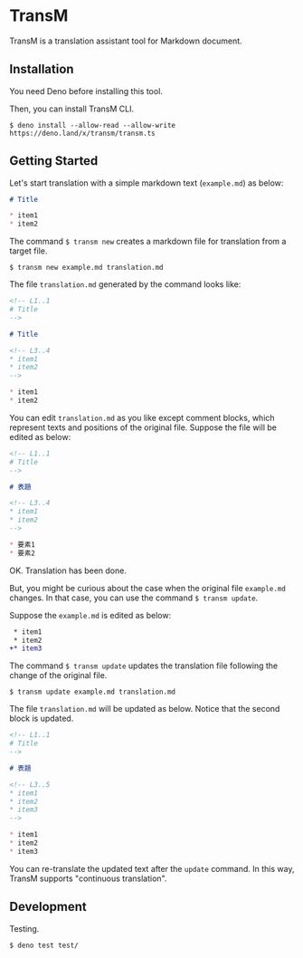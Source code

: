 # TransM

TransM is a translation assistant tool for Markdown document.

## Installation

You need Deno before installing this tool.

Then, you can install TransM CLI.

```
$ deno install --allow-read --allow-write https://deno.land/x/transm/transm.ts
```

## Getting Started

Let's start translation with a simple markdown text (`example.md`) as below:

```markdown
# Title

* item1
* item2
```

The command `$ transm new` creates a markdown file for translation from a target file.

```
$ transm new example.md translation.md
```

The file `translation.md` generated by the command looks like:

```markdown
<!-- L1..1
# Title
-->

# Title

<!-- L3..4
* item1
* item2
-->

* item1
* item2
```

You can edit `translation.md` as you like except comment blocks, which represent texts and positions of the original file. Suppose the file will be edited as below:

```markdown
<!-- L1..1
# Title
-->

# 表題

<!-- L3..4
* item1
* item2
-->

* 要素1
* 要素2
```

OK. Translation has been done.

But, you might be curious about the case when the original file `example.md` changes. In that case, you can use the command `$ transm update`.

Suppose the `example.md` is edited as below:

```diff
 * item1
 * item2
+* item3
```

The command `$ transm update` updates the translation file following the change of the original file.

```
$ transm update example.md translation.md
```

The file `translation.md` will be updated as below. Notice that the second block is updated.

```markdown
<!-- L1..1
# Title
-->

# 表題

<!-- L3..5
* item1
* item2
* item3
-->

* item1
* item2
* item3
```

You can re-translate the updated text after the `update` command. In this way, TransM supports "continuous translation".


## Development

Testing.

```
$ deno test test/
```
